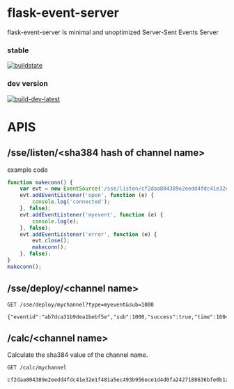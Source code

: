 # flask-event-server
flask-event-server
Is minimal and unoptimized
Server-Sent Events Server

### stable
[![buildstate](https://github.com/lemon-mint/flask-event-server/workflows/build-latest/badge.svg)](https://hub.docker.com/r/icelemonmint/flask-event-server)

### dev version
[![build-dev-latest](https://github.com/lemon-mint/flask-event-server/workflows/build-dev-latest/badge.svg?branch=master)](https://hub.docker.com/r/icelemonmint/flask-event-server-dev)

# APIS
## /sse/listen/\<sha384 hash of channel name\>
example code
``` javascript
function makeconn() {
    var evt = new EventSource('/sse/listen/cf2daa804389e2eedd4fdc41e32e1f481a5ec493b956ece1d4d0fa2427188636bfe0b1abc462677e54b1d8d7447bc494');
    evt.addEventListener('open', function (e) {
        console.log('connected');
    }, false);
    evt.addEventListener('myevent', function (e) {
        console.log(e);
    }, false);
    evt.addEventListener('error', function (e) {
        evt.close();
        makeconn();
    }, false);
}
makeconn();
```
## /sse/deploy/\<channel name\>
```
GET /sse/deploy/mychannel?type=myevent&sub=1000

{"eventid":"ab7dca31b9dea1bebf5e","sub":1000,"success":true,"time":1604566637.6499722}
```
## /calc/\<channel name\>
Calculate the sha384 value of the channel name.
```
GET /calc/mychannel

cf2daa804389e2eedd4fdc41e32e1f481a5ec493b956ece1d4d0fa2427188636bfe0b1abc462677e54b1d8d7447bc494
```
